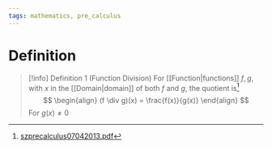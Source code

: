 ```yaml
---
tags: mathematics, pre_calculus
---
```


# Definition

> [!info] Definition 1 (Function Division)
> For [[Function|functions]] $f, g$, with $x$ in the [[Domain|domain]] of both $f$ and $g$, the quotient is[^1]
> $$
> \begin{align}
> (f \div g)(x) = \frac{f(x)}{g(x)}
> \end{align}
> $$
> For $g(x) \neq 0$

[^1]: [szprecalculus07042013.pdf](zotero://open-pdf/library/items/J3667KH4?page=88)